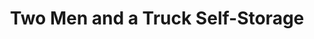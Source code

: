 ---
title: "Two Men and a Truck Self-Storage"
url: /south-bend/two-men-and-a-truck-self-storage/
shop: storage rental
---